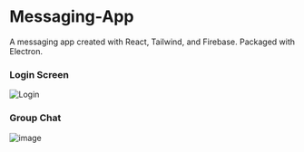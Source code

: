 # Messaging-App

A messaging app created with React, Tailwind, and Firebase. Packaged with Electron.

### Login Screen
![Login](https://github.com/user-attachments/assets/4486a2a9-a981-400c-b509-56ac5aacc5ba)

### Group Chat
![image](https://github.com/user-attachments/assets/a6134ddf-9d95-4787-98c3-2020977702e4)



